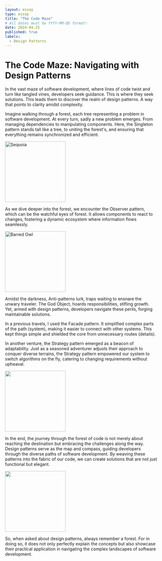 ```yaml
---
layout: essay
type: essay
title: "The Code Maze"
# All dates must be YYYY-MM-DD format!
date: 2024-04-25
published: true
labels:
  - Design Patterns
---
```


# The Code Maze: Navigating with Design Patterns

In the vast maze of software development, where lines of code twist and turn like tangled vines, developers seek guidance. This is where they seek solutions. This leads them to discover the realm of design patterns. A way that points to clarity amidst complexity.

<div style="clear:both">
    <p>Imagine walking through a forest, each tree representing a problem in software development. At every turn, sadly a new problem emerges. From managing dependencies to manipulating components. Here, the Singleton pattern stands tall like a tree, to uniting the forest's, and ensuring that everything remains synchronized and efficient.</p>
    <img src="https://i.natgeofe.com/n/b1524364-8ccb-4799-88ea-dc61b489b943/3-sequoia_3x4.jpg" alt="Sequoia" width="200" class="rounded float-start pe-4">
</div>

<div style="clear:both">
    <p>As we dive deeper into the forest, we encounter the Observer pattern, which can be the watchful eyes of forest. It allows components to react to changes, fostering a dynamic ecosystem where information flows seamlessly.</p>
    <img src="https://owlworlds.com/wp-content/uploads/Barred_Owl_Watching_The_Camera_600.jpg" alt="Barred Owl" width="200" class="rounded float-start pe-4">
</div>

<div style="clear:both">
    <p>Amidst the darkness, Anti-patterns lurk, traps waiting to ensnare the unwary traveler. The God Object, hoards responsibilities, stifling growth. Yet, armed with design patterns, developers navigate these perils, forging maintainable solutions.</p>
</div>

<div style="clear:both">
    <p>In a previous travels, I used the Facade pattern. It simplified complex parts of the path (system), making it easier to connect with other systems. This kept things simple and shielded the core from unnecessary routes (details).</p>
</div>

<div style="clear:both">
    <p>In another venture, the Strategy pattern emerged as a beacon of adaptability. Just as a seasoned adventurer adjusts their approach to conquer diverse terrains, the Strategy pattern empowered our system to switch algorithms on the fly, catering to changing requirements without upheaval.</p>
    <img src="https://qcdc.org.qa/wp-content/uploads/2022/09/How-to-Adapt-to-Change.png" width="200" class="rounded float-start pe-4">
</div>

<div style="clear:both">
    <p>In the end, the journey through the forest of code is not merely about reaching the destination but embracing the challenges along the way. Design patterns serve as the map and compass, guiding developers through the diverse paths of software development. By weaving these patterns into the fabric of our code, we can create solutions that are not just functional but elegant.</p>
    <img src="https://storage.googleapis.com/mcp_236blog/uploads/2019/06/4.-BLOG-FEATURED_JOURNEY_PODCAST-4-768x510.png" width="200" class="rounded float-start pe-4">
</div>

So, when asked about design patterns, always remember a forest. For in doing so, it does not only perfectly explain the concepts but also showcase their practical application in navigating the complex landscapes of software development.